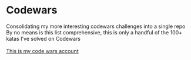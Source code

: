 # Codewars
Consolidating my more interesting codewars challenges into a single repo
<br>
By no means is this list comprehensive, this is only a handful of the 100+ katas I've solved on Codewars
<br><br>
[This is my code wars account](https://www.codewars.com/users/TheRedBull "TheRedBull")
